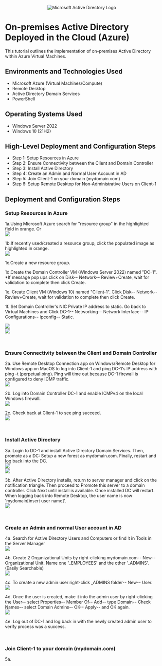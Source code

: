 <p align="center">
<img src="https://i.imgur.com/pU5A58S.png" alt="Microsoft Active Directory Logo"/>
</p>

<h1>On-premises Active Directory Deployed in the Cloud (Azure)</h1>
This tutorial outlines the implementation of on-premises Active Directory within Azure Virtual Machines.<br />


<!-- <h2>Video Demonstration</h2> -->

<!-- - ### [YouTube: How to Deploy on-premises Active Directory within Azure Compute](https://www.youtube.com) -->

<h2>Environments and Technologies Used</h2>

- Microsoft Azure (Virtual Machines/Compute)
- Remote Desktop
- Active Directory Domain Services
- PowerShell

<h2>Operating Systems Used </h2>

- Windows Server 2022
- Windows 10 (21H2)

<h2>High-Level Deployment and Configuration Steps</h2>

- Step 1: Setup Resources in Azure
- Step 2: Ensure Connectivity between the Client and Domain Controller
- Step 3: Install Active Directory
- Step 4: Create an Admin and Normal User Account in AD
- Step 5: Join Client-1 on your domain (mydomain.com)
- Step 6: Setup Remote Desktop for Non-Administrative Users on Client-1


<h2>Deployment and Configuration Steps</h2>

<h3>Setup Resources in Azure</h3>

<p>
1a.Using Microsoft Azure search for "resource group" in the highlighted field in orange. Or<br>
  <img src="https://github.com/Jayjohn1337/configure-ad/assets/67848718/90797d4c-0cb8-4c82-89d0-32cf65823187"/><br>

1b.If recently used/created a resource group, click the populated image as highlighted in orange.<br> 
  <img src="https://github.com/Jayjohn1337/configure-ad/assets/67848718/ab7b689e-5d0c-49c7-bd5e-73f1c72da15a"/><br>

1c.Create a new resource group.<br> 
  <!--<img src="https://github.com/Jayjohn1337/configure-ad/assets/67848718/7088343a-0090-475b-93fb-0d3ccbc65032"/><br>
  <img src="https://github.com/Jayjohn1337/configure-ad/assets/67848718/f7d1fc4f-c28c-4a43-bfef-082653dfef9e"/><br>
  <img src="https://github.com/Jayjohn1337/configure-ad/assets/67848718/620c2b3c-b7b7-4b4d-a4d7-06f38a3f8954"/><br> -->

1d.Create the Domain Controller VM (Windows Server 2022) named "DC-1". *If message pop ups click on Disk-- Network-- Review+Create, wait for validation to complete then click Create.<br>
  <!--<img src="https://github.com/Jayjohn1337/configure-ad/assets/67848718/72a45546-ea6d-4103-ae7a-98625750eddf"/><br>
  <img src="https://github.com/Jayjohn1337/configure-ad/assets/67848718/b5547bea-16fe-4809-92e2-145446db3c3b"/><br>
  <img src="https://github.com/Jayjohn1337/configure-ad/assets/67848718/5b651d55-2a7a-4faf-b95e-beecd62fb1d9"/><br>-->

1e. Create Client VM (Windows 10) named "Client-1". Click Disk-- Network-- Review+Create, wait for validation to complete then click Create.<br>
  <!--<img src="https://github.com/Jayjohn1337/configure-ad/assets/67848718/18eb9691-33ce-4a11-8472-3a9e796a79ff"/><br>
  <img src="https://github.com/Jayjohn1337/configure-ad/assets/67848718/324b4ded-65fd-4b67-b22f-47598bca2eb5"/><br> -->

1f. Set Domain Controller's NIC Private IP address to static. Go back to Virtual Machines and Click DC-1-- Networking-- Network Interface-- IP Configurations-- ipconfig-- Static.<br>
  <!--<img src="https://github.com/Jayjohn1337/configure-ad/assets/67848718/43af6eb8-ce2b-40a1-aa72-103cc11c28c7"/><br>
  <img src="https://github.com/Jayjohn1337/configure-ad/assets/67848718/1943b3ef-ddf7-4108-bc34-f3939fb76db2"/><br>
  <img src="https://github.com/Jayjohn1337/configure-ad/assets/67848718/8707dc5c-0c3d-4fe9-88f6-db80922c5c6a"/><br>
  <img src="https://github.com/Jayjohn1337/configure-ad/assets/67848718/9dba2f89-dc2b-46c6-826c-a50c536e34d2"/><br>
  <img src="https://github.com/Jayjohn1337/configure-ad/assets/67848718/a050a047-6033-454b-8fdf-c9e17a3baecf"/><br>-->
  <img src="https://github.com/Jayjohn1337/configure-ad/assets/67848718/26adf0e0-afb4-47cd-8556-766c76ed22f8"/><br>
  <img src="https://github.com/Jayjohn1337/configure-ad/assets/67848718/2bb9aef4-dd14-4b0f-8b90-a8b2653ce5b1"/><br>

</p>

<br />

<h3>Ensure Connectivity between the Client and Domain Controller</h3>

<p>
2a. Use Remote Desktop Connection app on Windows/Remote Desktop for Windows app on MacOS to log into Client-1 and ping DC-1's IP address with ping -t (perpetual ping). Ping will time out because DC-1 firewall is configured to deny ICMP traffic.<br>
  <img src="https://github.com/Jayjohn1337/configure-ad/assets/67848718/2c6efb41-2eca-4abd-b599-ad4208f522ba"/>

2b. Log into Domain Controller DC-1 and enable ICMPv4 on the local Windows firewall.<br>
  <img src="https://github.com/Jayjohn1337/configure-ad/assets/67848718/3cd9565e-b55f-4de5-85a5-ad1c1492f3c1"/><br>

2c. Check back at Client-1 to see ping succeed.<br>
  <img src="https://github.com/Jayjohn1337/configure-ad/assets/67848718/70dd24e4-5c87-48bc-ba9e-7884d34361a8"/><br>
</p>

<br />

<h3>Install Active Directory</h3>

<p>
3a. Login to DC-1 and install Active Directory Domain Services. Then, promote as a DC: Setup a new forest as mydomain.com. Finally, restart and log back into the DC.<br>
  <img src="https://github.com/Jayjohn1337/configure-ad/assets/67848718/fb732f2a-7940-4218-b364-7014242b7c32"/><br>
  <img src="https://github.com/Jayjohn1337/configure-ad/assets/67848718/1d1a65c7-f06d-4094-952c-34aafb48b3d2"/><br>

3b. After Active Directory installs, return to server manager and click on the notification triangle. Then proceed to Promote this server to a domain controller. Click Next until install is available. Once installed DC will restart. When logging back into Remote Desktop, the user name is now 'mydomain\[insert user name]'. <br>
  <img src="https://github.com/Jayjohn1337/configure-ad/assets/67848718/0935f8df-06af-4705-8292-83bd38754bb8"/><br>

  </p>
<br />

<h3>Create an Admin and normal User account in AD</h3>

<p>
4a. Search for Active Directory Users and Computers or find it in Tools in the Server Manager<br>
  <img src="https://github.com/Jayjohn1337/configure-ad/assets/67848718/71da65f7-f536-477e-b3bb-4ff669d81f55"/><br>

4b. Create 2 Organizational Units by right-clicking mydomain.com-- New-- Organizational Unit. Name one '_EMPLOYEES' and the other '_ADMINS'.(Easily Searchable)<br>
  <img src="https://github.com/Jayjohn1337/configure-ad/assets/67848718/e3698cbb-9a3e-4b39-b209-297163548194"/><br>

4c. To create a new admin user right-click _ADMINS folder-- New-- User. <br>
  <img src="https://github.com/Jayjohn1337/configure-ad/assets/67848718/46aa3404-9f91-4449-b142-e8040467bc8c"/><br>

4d. Once the user is created, make it into the admin user by right-clicking the User-- select Properties-- Member Of-- Add-- type Domain-- Check Names-- select Domain Admins-- OK-- Apply-- and OK again.<br>
  <img src="https://github.com/Jayjohn1337/configure-ad/assets/67848718/79edd328-dd79-4dfb-b5ed-d2d43d09f4a9"/><br>

4e. Log out of DC-1 and log back in with the newly created admin user to verify process was a success.<br>
</p>

<br />

<h3>Join Client-1 to your domain (mydomain.com)</h3>

<p>
5a. 
  <img src="
</p>
<br />
